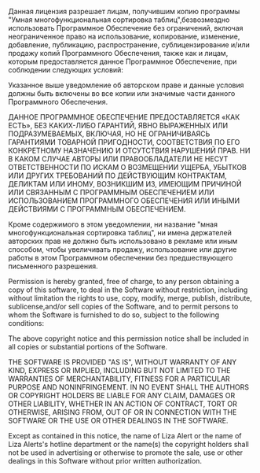 Данная лицензия разрешает лицам, получившим копию программы 
"Умная многофункциональная сортировка таблиц",безвозмездно 
использовать Программное Обеспечение без ограничений, включая
неограниченное право на использование, копирование, изменение, добавление,
публикацию, распространение, сублицензирование и/или продажу копий
Программного Обеспечения, также как и лицам, которым предоставляется данное
Программное Обеспечение, при соблюдении следующих условий:


Указанное выше уведомление об авторском праве и данные условия должны быть
включены во все копии или значимые части данного Программного Обеспечения.


ДАННОЕ ПРОГРАММНОЕ ОБЕСПЕЧЕНИЕ ПРЕДОСТАВЛЯЕТСЯ «КАК ЕСТЬ», БЕЗ КАКИХ-ЛИБО
ГАРАНТИЙ, ЯВНО ВЫРАЖЕННЫХ ИЛИ ПОДРАЗУМЕВАЕМЫХ, ВКЛЮЧАЯ, НО НЕ
ОГРАНИЧИВАЯСЬ ГАРАНТИЯМИ ТОВАРНОЙ ПРИГОДНОСТИ, СООТВЕТСТВИЯ ПО ЕГО
КОНКРЕТНОМУ НАЗНАЧЕНИЮ И ОТСУТСТВИЯ НАРУШЕНИЙ ПРАВ. НИ В КАКОМ СЛУЧАЕ
АВТОРЫ ИЛИ ПРАВООБЛАДАТЕЛИ НЕ НЕСУТ ОТВЕТСТВЕННОСТИ ПО ИСКАМ О ВОЗМЕЩЕНИИ
УЩЕРБА, УБЫТКОВ ИЛИ ДРУГИХ ТРЕБОВАНИЙ ПО ДЕЙСТВУЮЩИМ КОНТРАКТАМ, ДЕЛИКТАМ
ИЛИ ИНОМУ, ВОЗНИКШИМ ИЗ, ИМЕЮЩИМ ПРИЧИНОЙ ИЛИ СВЯЗАННЫМ С ПРОГРАММНЫМ
ОБЕСПЕЧЕНИЕМ ИЛИ ИСПОЛЬЗОВАНИЕМ ПРОГРАММНОГО ОБЕСПЕЧЕНИЯ ИЛИ ИНЫМИ
ДЕЙСТВИЯМИ С ПРОГРАММНЫМ ОБЕСПЕЧЕНИЕМ.


Кроме содержимого в этом уведомлении, ни название "мная многофункциональная
сортировка таблиц", ни имена держателей авторских прав не должно быть
использовано в рекламе или иным способом, чтобы увеличивать продажу,
использование или другие работы в этом Программном обеспечении без
предшествующего письменного разрешения.


Permission is hereby granted, free of charge, to any person obtaining 
a copy of this software, to deal in the Software without restriction, 
including without limitation the rights to use, copy, modify, merge,
publish, distribute, sublicense,and/or sell copies of the Software, 
and to permit persons to whom the Software is furnished to do so, 
subject to the following conditions:


The above copyright notice and this permission notice shall be included in
all copies or substantial portions of the Software.

THE SOFTWARE IS PROVIDED "AS IS", WITHOUT WARRANTY OF ANY KIND, EXPRESS OR
IMPLIED, INCLUDING BUT NOT LIMITED TO THE WARRANTIES OF MERCHANTABILITY,
FITNESS FOR A PARTICULAR PURPOSE AND NONINFRINGEMENT. IN NO EVENT SHALL
THE AUTHORS OR COPYRIGHT HOLDERS BE LIABLE FOR ANY CLAIM, DAMAGES OR OTHER
LIABILITY, WHETHER IN AN ACTION OF CONTRACT, TORT OR OTHERWISE, ARISING
FROM, OUT OF OR IN CONNECTION WITH THE SOFTWARE OR THE USE OR OTHER
DEALINGS IN THE SOFTWARE.

Except as contained in this notice, the name of Liza Alert or the name of
Liza Alerts's hotline department or the name(s) the copyright holders
shall not be used in advertising or otherwise to promote the sale, use or
other dealings in this Software without prior written authorization.
